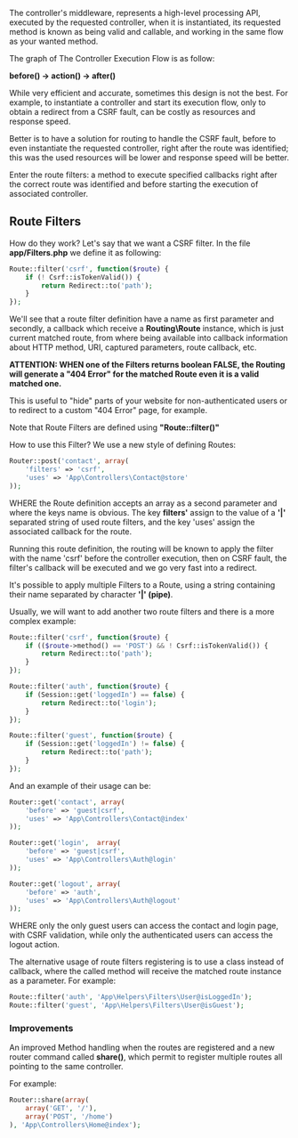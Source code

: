 The controller's middleware, represents a high-level processing API, executed by the requested controller, when it is instantiated, its requested method is known as being valid and callable, and working in the same flow as your wanted method.

The graph of The Controller Execution Flow is as follow:

**before() -> action() -> after()**

While very efficient and accurate, sometimes this design is not the best. For example, to instantiate a controller and start its execution flow, only to obtain a redirect from a CSRF fault, can be costly as resources and response speed.

Better is to have a solution for routing to handle the CSRF fault, before to even instantiate the requested controller, right after the route was identified; this was the used resources will be lower and response speed will be better.

Enter the route filters: a method to execute specified callbacks right after the correct route was identified and before starting the execution of associated controller.

## Route Filters
How do they work? Let's say that we want a CSRF filter. In the file **app/Filters.php** we define it as following:

```php
Route::filter('csrf', function($route) {
    if (! Csrf::isTokenValid()) {
        return Redirect::to('path');
    }
});
```

We'll see that a route filter definition have a name as first parameter and secondly, a callback which receive a **Routing\Route** instance, which is just current matched route, from where being available into callback information about HTTP method, URI, captured parameters, route callback, etc.

**ATTENTION: WHEN one of the Filters returns boolean FALSE, the Routing will generate a "404 Error" for the matched Route even it is a valid matched one.**

This is useful to "hide" parts of your website for non-authenticated users or to redirect to a custom "404 Error" page, for example.

Note that Route Filters are defined using **"Route::filter()"**

How to use this Filter? We use a new style of defining Routes:

```php
Router::post('contact', array(
    'filters' => 'csrf',
    'uses' => 'App\Controllers\Contact@store'
));
```

WHERE the Route definition accepts an array as a second parameter and where the keys name is obvious. The key **filters'** assign to the value of a **'|'** separated string of used route filters, and the key 'uses' assign the associated callback for the route.

Running this route definition, the routing will be known to apply the filter with the name 'csrf' before the controller execution, then on CSRF fault, the filter's callback will be executed and we go very fast into a redirect.

It's possible to apply multiple Filters to a Route, using a string containing their name separated by character **'|' (pipe)**.

Usually, we will want to add another two route filters and there is a more complex example:

```php
Route::filter('csrf', function($route) {
    if (($route->method() == 'POST') && ! Csrf::isTokenValid()) {
        return Redirect::to('path');
    }
});

Route::filter('auth', function($route) {
    if (Session::get('loggedIn') == false) {
        return Redirect::to('login');
    }
});

Route::filter('guest', function($route) {
    if (Session::get('loggedIn') != false) {
        return Redirect::to('path');
    }
});
```

And an example of their usage can be:

```php
Router::get('contact', array(
    'before' => 'guest|csrf',
    'uses' => 'App\Controllers\Contact@index'
));

Router::get('login',  array(
    'before' => 'guest|csrf',
    'uses' => 'App\Controllers\Auth@login'
));

Router::get('logout', array(
    'before' => 'auth',
    'uses' => 'App\Controllers\Auth@logout'
));
```
WHERE only the only guest users can access the contact and login page, with CSRF validation, while only the authenticated users can access the logout action.

The alternative usage of route filters registering is to use a class instead of callback, where the called method will receive the matched route instance as a parameter. For example:

```php
Route::filter('auth', 'App\Helpers\Filters\User@isLoggedIn');
Route::filter('guest', 'App\Helpers\Filters\User@isGuest');
```

### Improvements
An improved Method handling when the routes are registered and a new router command called **share()**, which permit to register multiple routes all pointing to the same controller. 

For example:

```php
Router::share(array(
    array('GET', '/'),
    array('POST', '/home')
), 'App\Controllers\Home@index');
```
